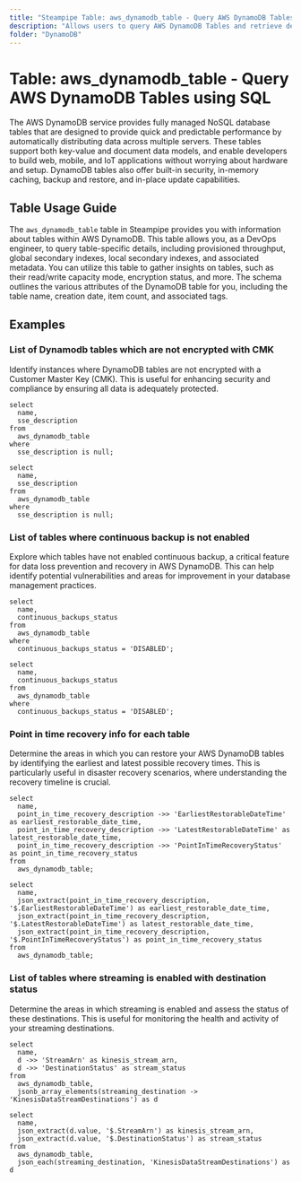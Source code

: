 ```yaml
---
title: "Steampipe Table: aws_dynamodb_table - Query AWS DynamoDB Tables using SQL"
description: "Allows users to query AWS DynamoDB Tables and retrieve detailed information about their configuration, status, and associated attributes."
folder: "DynamoDB"
---
```


# Table: aws_dynamodb_table - Query AWS DynamoDB Tables using SQL

The AWS DynamoDB service provides fully managed NoSQL database tables that are designed to provide quick and predictable performance by automatically distributing data across multiple servers. These tables support both key-value and document data models, and enable developers to build web, mobile, and IoT applications without worrying about hardware and setup. DynamoDB tables also offer built-in security, in-memory caching, backup and restore, and in-place update capabilities.

## Table Usage Guide

The `aws_dynamodb_table` table in Steampipe provides you with information about tables within AWS DynamoDB. This table allows you, as a DevOps engineer, to query table-specific details, including provisioned throughput, global secondary indexes, local secondary indexes, and associated metadata. You can utilize this table to gather insights on tables, such as their read/write capacity mode, encryption status, and more. The schema outlines the various attributes of the DynamoDB table for you, including the table name, creation date, item count, and associated tags.

## Examples

### List of Dynamodb tables which are not encrypted with CMK
Identify instances where DynamoDB tables are not encrypted with a Customer Master Key (CMK). This is useful for enhancing security and compliance by ensuring all data is adequately protected.

```sql+postgres
select
  name,
  sse_description
from
  aws_dynamodb_table
where
  sse_description is null;
```

```sql+sqlite
select
  name,
  sse_description
from
  aws_dynamodb_table
where
  sse_description is null;
```


### List of tables where continuous backup is not enabled
Explore which tables have not enabled continuous backup, a critical feature for data loss prevention and recovery in AWS DynamoDB. This can help identify potential vulnerabilities and areas for improvement in your database management practices.

```sql+postgres
select
  name,
  continuous_backups_status
from
  aws_dynamodb_table
where
  continuous_backups_status = 'DISABLED';
```

```sql+sqlite
select
  name,
  continuous_backups_status
from
  aws_dynamodb_table
where
  continuous_backups_status = 'DISABLED';
```


### Point in time recovery info for each table
Determine the areas in which you can restore your AWS DynamoDB tables by identifying the earliest and latest possible recovery times. This is particularly useful in disaster recovery scenarios, where understanding the recovery timeline is crucial.

```sql+postgres
select
  name,
  point_in_time_recovery_description ->> 'EarliestRestorableDateTime' as earliest_restorable_date_time,
  point_in_time_recovery_description ->> 'LatestRestorableDateTime' as latest_restorable_date_time,
  point_in_time_recovery_description ->> 'PointInTimeRecoveryStatus' as point_in_time_recovery_status
from
  aws_dynamodb_table;
```

```sql+sqlite
select
  name,
  json_extract(point_in_time_recovery_description, '$.EarliestRestorableDateTime') as earliest_restorable_date_time,
  json_extract(point_in_time_recovery_description, '$.LatestRestorableDateTime') as latest_restorable_date_time,
  json_extract(point_in_time_recovery_description, '$.PointInTimeRecoveryStatus') as point_in_time_recovery_status
from
  aws_dynamodb_table;
```

### List of tables where streaming is enabled with destination status
Determine the areas in which streaming is enabled and assess the status of these destinations. This is useful for monitoring the health and activity of your streaming destinations.

```sql+postgres
select
  name,
  d ->> 'StreamArn' as kinesis_stream_arn,
  d ->> 'DestinationStatus' as stream_status
from
  aws_dynamodb_table,
  jsonb_array_elements(streaming_destination -> 'KinesisDataStreamDestinations') as d
```

```sql+sqlite
select
  name,
  json_extract(d.value, '$.StreamArn') as kinesis_stream_arn,
  json_extract(d.value, '$.DestinationStatus') as stream_status
from
  aws_dynamodb_table,
  json_each(streaming_destination, 'KinesisDataStreamDestinations') as d
```